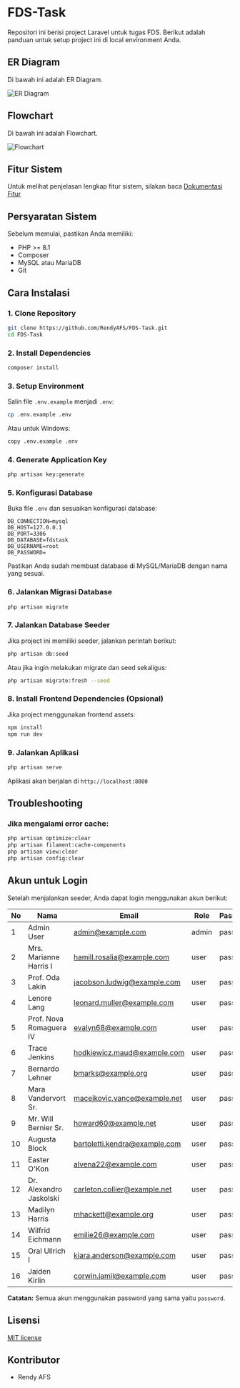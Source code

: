 # FDS-Task

Repositori ini berisi project Laravel untuk tugas FDS. Berikut adalah panduan untuk setup project ini di local environment Anda.


## ER Diagram

Di bawah ini adalah ER Diagram.

![ER Diagram](./dokumen/ERD.png)

## Flowchart

Di bawah ini adalah Flowchart.

![Flowchart](./dokumen/flowchart.png)

## Fitur Sistem

Untuk melihat penjelasan lengkap fitur sistem, silakan baca [Dokumentasi Fitur](./dokumen/penjelasan_fitur.md)

## Persyaratan Sistem

Sebelum memulai, pastikan Anda memiliki:
- PHP >= 8.1
- Composer
- MySQL atau MariaDB
- Git

## Cara Instalasi

### 1. Clone Repository

```bash
git clone https://github.com/RendyAFS/FDS-Task.git
cd FDS-Task
```

### 2. Install Dependencies

```bash
composer install
```

### 3. Setup Environment

Salin file `.env.example` menjadi `.env`:

```bash
cp .env.example .env
```

Atau untuk Windows:
```bash
copy .env.example .env
```

### 4. Generate Application Key

```bash
php artisan key:generate
```

### 5. Konfigurasi Database

Buka file `.env` dan sesuaikan konfigurasi database:

```
DB_CONNECTION=mysql
DB_HOST=127.0.0.1
DB_PORT=3306
DB_DATABASE=fdstask
DB_USERNAME=root
DB_PASSWORD=
```

Pastikan Anda sudah membuat database di MySQL/MariaDB dengan nama yang sesuai.

### 6. Jalankan Migrasi Database

```bash
php artisan migrate
```

### 7. Jalankan Database Seeder

Jika project ini memiliki seeder, jalankan perintah berikut:

```bash
php artisan db:seed
```

Atau jika ingin melakukan migrate dan seed sekaligus:

```bash
php artisan migrate:fresh --seed
```

### 8. Install Frontend Dependencies (Opsional)

Jika project menggunakan frontend assets:

```bash
npm install
npm run dev
```

### 9. Jalankan Aplikasi

```bash
php artisan serve
```

Aplikasi akan berjalan di `http://localhost:8000`

## Troubleshooting


### Jika mengalami error cache:

```bash
php artisan optimize:clear
php artisan filament:cache-components
php artisan view:clear
php artisan config:clear
```

## Akun untuk Login

Setelah menjalankan seeder, Anda dapat login menggunakan akun berikut:

| No | Nama                    | Email                         | Role  | Password |
|----|-------------------------|-------------------------------|-------|----------|
| 1  | Admin User              | admin@example.com             | admin | password |
| 2  | Mrs. Marianne Harris I  | hamill.rosalia@example.com    | user  | password |
| 3  | Prof. Oda Lakin         | jacobson.ludwig@example.com   | user  | password |
| 4  | Lenore Lang             | leonard.muller@example.com    | user  | password |
| 5  | Prof. Nova Romaguera IV | evalyn68@example.com          | user  | password |
| 6  | Trace Jenkins           | hodkiewicz.maud@example.com   | user  | password |
| 7  | Bernardo Lehner         | bmarks@example.org            | user  | password |
| 8  | Mara Vandervort Sr.     | macejkovic.vance@example.net  | user  | password |
| 9  | Mr. Will Bernier Sr.    | howard60@example.net          | user  | password |
| 10 | Augusta Block           | bartoletti.kendra@example.com | user  | password |
| 11 | Easter O'Kon            | alvena22@example.com          | user  | password |
| 12 | Dr. Alexandro Jaskolski | carleton.collier@example.net  | user  | password |
| 13 | Madilyn Harris          | mhackett@example.org          | user  | password |
| 14 | Wilfrid Eichmann        | emilie26@example.com          | user  | password |
| 15 | Oral Ullrich I          | kiara.anderson@example.com    | user  | password |
| 16 | Jaiden Kirlin           | corwin.jamil@example.com      | user  | password |

**Catatan:** Semua akun menggunakan password yang sama yaitu `password`.

## Lisensi

[MIT license](https://opensource.org/licenses/MIT)

## Kontributor

- Rendy AFS
